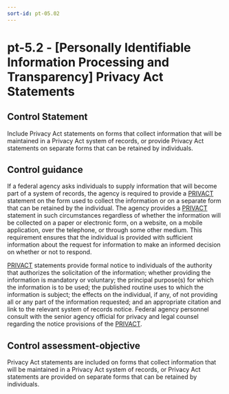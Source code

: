 ```yaml
---
sort-id: pt-05.02
---
```


# pt-5.2 - \[Personally Identifiable Information Processing and Transparency\] Privacy Act Statements

## Control Statement

Include Privacy Act statements on forms that collect information that will be maintained in a Privacy Act system of records, or provide Privacy Act statements on separate forms that can be retained by individuals.

## Control guidance

If a federal agency asks individuals to supply information that will become part of a system of records, the agency is required to provide a [PRIVACT](#18e71fec-c6fd-475a-925a-5d8495cf8455) statement on the form used to collect the information or on a separate form that can be retained by the individual. The agency provides a [PRIVACT](#18e71fec-c6fd-475a-925a-5d8495cf8455) statement in such circumstances regardless of whether the information will be collected on a paper or electronic form, on a website, on a mobile application, over the telephone, or through some other medium. This requirement ensures that the individual is provided with sufficient information about the request for information to make an informed decision on whether or not to respond.

[PRIVACT](#18e71fec-c6fd-475a-925a-5d8495cf8455) statements provide formal notice to individuals of the authority that authorizes the solicitation of the information; whether providing the information is mandatory or voluntary; the principal purpose(s) for which the information is to be used; the published routine uses to which the information is subject; the effects on the individual, if any, of not providing all or any part of the information requested; and an appropriate citation and link to the relevant system of records notice. Federal agency personnel consult with the senior agency official for privacy and legal counsel regarding the notice provisions of the [PRIVACT](#18e71fec-c6fd-475a-925a-5d8495cf8455).

## Control assessment-objective

Privacy Act statements are included on forms that collect information that will be maintained in a Privacy Act system of records, or Privacy Act statements are provided on separate forms that can be retained by individuals.

